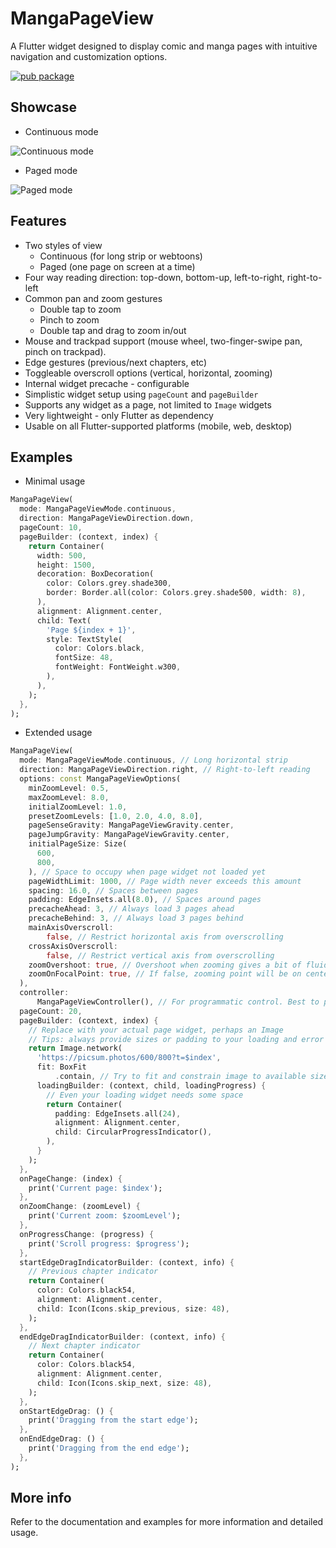 # MangaPageView

A Flutter widget designed to display comic and manga pages with intuitive navigation and customization options.

[![pub package](https://img.shields.io/pub/v/manga_page_view.svg)](https://pub.dev/packages/manga_page_view)

## Showcase

- Continuous mode

![Continuous mode](https://github.com/amuhaimin02/manga_page_view/raw/main/showcase/continuous1.gif)

- Paged mode

![Paged mode](https://github.com/amuhaimin02/manga_page_view/raw/main/showcase/paged1.gif)

## Features

* Two styles of view
  * Continuous (for long strip or webtoons) 
  * Paged (one page on screen at a time)
* Four way reading direction: top-down, bottom-up, left-to-right, right-to-left
* Common pan and zoom gestures
  * Double tap to zoom
  * Pinch to zoom
  * Double tap and drag to zoom in/out
* Mouse and trackpad support (mouse wheel, two-finger-swipe pan, pinch on trackpad).
* Edge gestures (previous/next chapters, etc)
* Toggleable overscroll options (vertical, horizontal, zooming)
* Internal widget precache - configurable
* Simplistic widget setup using `pageCount` and `pageBuilder`
* Supports any widget as a page, not limited to `Image` widgets
* Very lightweight - only Flutter as dependency
* Usable on all Flutter-supported platforms (mobile, web, desktop)

## Examples

- Minimal usage
```dart
MangaPageView(
  mode: MangaPageViewMode.continuous,
  direction: MangaPageViewDirection.down,
  pageCount: 10, 
  pageBuilder: (context, index) {
    return Container(
      width: 500,
      height: 1500,
      decoration: BoxDecoration(
        color: Colors.grey.shade300,
        border: Border.all(color: Colors.grey.shade500, width: 8),
      ),
      alignment: Alignment.center,
      child: Text(
        'Page ${index + 1}',
        style: TextStyle(
          color: Colors.black,
          fontSize: 48,
          fontWeight: FontWeight.w300,
        ),
      ),
    );
  },
);
```

- Extended usage
```dart
MangaPageView(
  mode: MangaPageViewMode.continuous, // Long horizontal strip
  direction: MangaPageViewDirection.right, // Right-to-left reading
  options: const MangaPageViewOptions(
    minZoomLevel: 0.5,
    maxZoomLevel: 8.0,
    initialZoomLevel: 1.0,
    presetZoomLevels: [1.0, 2.0, 4.0, 8.0],
    pageSenseGravity: MangaPageViewGravity.center,
    pageJumpGravity: MangaPageViewGravity.center,
    initialPageSize: Size(
      600,
      800,
    ), // Space to occupy when page widget not loaded yet
    pageWidthLimit: 1000, // Page width never exceeds this amount
    spacing: 16.0, // Spaces between pages
    padding: EdgeInsets.all(8.0), // Spaces around pages
    precacheAhead: 3, // Always load 3 pages ahead
    precacheBehind: 3, // Always load 3 pages behind
    mainAxisOverscroll:
        false, // Restrict horizontal axis from overscrolling
    crossAxisOverscroll:
        false, // Restrict vertical axis from overscrolling
    zoomOvershoot: true, // Overshoot when zooming gives a bit of fluidity
    zoomOnFocalPoint: true, // If false, zooming point will be on center
  ),
  controller:
      MangaPageViewController(), // For programmatic control. Best to put it as a field
  pageCount: 20,
  pageBuilder: (context, index) {
    // Replace with your actual page widget, perhaps an Image
    // Tips: always provide sizes or padding to your loading and error widgets
    return Image.network(
      'https://picsum.photos/600/800?t=$index',
      fit: BoxFit
          .contain, // Try to fit and constrain image to available size
      loadingBuilder: (context, child, loadingProgress) {
        // Even your loading widget needs some space
        return Container(
          padding: EdgeInsets.all(24),
          alignment: Alignment.center,
          child: CircularProgressIndicator(),
        ),
      }
    );
  },
  onPageChange: (index) {
    print('Current page: $index');
  },
  onZoomChange: (zoomLevel) {
    print('Current zoom: $zoomLevel');
  },
  onProgressChange: (progress) {
    print('Scroll progress: $progress');
  },
  startEdgeDragIndicatorBuilder: (context, info) {
    // Previous chapter indicator
    return Container(
      color: Colors.black54,
      alignment: Alignment.center,
      child: Icon(Icons.skip_previous, size: 48),
    );
  },
  endEdgeDragIndicatorBuilder: (context, info) {
    // Next chapter indicator
    return Container(
      color: Colors.black54,
      alignment: Alignment.center,
      child: Icon(Icons.skip_next, size: 48),
    );
  },
  onStartEdgeDrag: () {
    print('Dragging from the start edge');
  },
  onEndEdgeDrag: () {
    print('Dragging from the end edge');
  },
);
```

## More info
Refer to the documentation and examples for more information and detailed usage.
